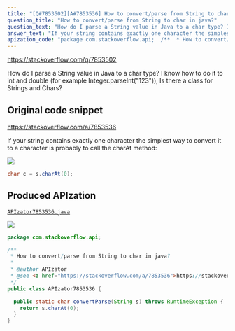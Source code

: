 ```yaml
---
title: "[Q#7853502][A#7853536] How to convert/parse from String to char in java?"
question_title: "How to convert/parse from String to char in java?"
question_text: "How do I parse a String value in Java to a char type? I know how to do it to int and double (for example Integer.parseInt(\"123\")), Is there a class for Strings and Chars?"
answer_text: "If your string contains exactly one character the simplest way to convert it to a character is probably to call the charAt method:"
apization_code: "package com.stackoverflow.api;  /**  * How to convert/parse from String to char in java?  *  * @author APIzator  * @see <a href=\"https://stackoverflow.com/a/7853536\">https://stackoverflow.com/a/7853536</a>  */ public class APIzator7853536 {    public static char convertParse(String s) throws RuntimeException {     return s.charAt(0);   } }"
---
```


https://stackoverflow.com/q/7853502

How do I parse a String value in Java to a char type?
I know how to do it to int and double (for example Integer.parseInt(&quot;123&quot;)), Is there a class for Strings and Chars?



## Original code snippet

https://stackoverflow.com/a/7853536

If your string contains exactly one character the simplest way to convert it to a character is probably to call the charAt method:

<div class="code-logo"><img src="/stackoverflow.png" /></div>

```java
char c = s.charAt(0);
```

## Produced APIzation

[`APIzator7853536.java`](https://github.com/pasqualesalza/apization-temp-data/raw/master/search/APIzator7853536.java)

<div class="code-logo"><img src="/apizator.png" /></div>

```java
package com.stackoverflow.api;

/**
 * How to convert/parse from String to char in java?
 *
 * @author APIzator
 * @see <a href="https://stackoverflow.com/a/7853536">https://stackoverflow.com/a/7853536</a>
 */
public class APIzator7853536 {

  public static char convertParse(String s) throws RuntimeException {
    return s.charAt(0);
  }
}

```
